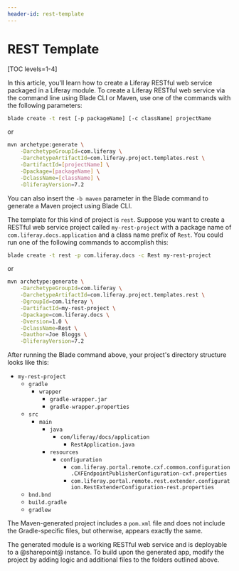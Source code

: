 ```yaml
---
header-id: rest-template
---
```


# REST Template

[TOC levels=1-4]

In this article, you'll learn how to create a Liferay RESTful web service
packaged in a Liferay module. To create a Liferay RESTful web service via the
command line using Blade CLI or Maven, use one of the commands with the
following parameters:

```bash
blade create -t rest [-p packageName] [-c className] projectName
```

or

```bash
mvn archetype:generate \
    -DarchetypeGroupId=com.liferay \
    -DarchetypeArtifactId=com.liferay.project.templates.rest \
    -DartifactId=[projectName] \
    -Dpackage=[packageName] \
    -DclassName=[className] \
    -DliferayVersion=7.2
```

You can also insert the `-b maven` parameter in the Blade command to generate a
Maven project using Blade CLI.

The template for this kind of project is `rest`. Suppose you want to create a
RESTful web service project called `my-rest-project` with a package name of
`com.liferay.docs.application` and a class name prefix of `Rest`. You could run
one of the following commands to accomplish this:

```bash
blade create -t rest -p com.liferay.docs -c Rest my-rest-project
```

or

```bash
mvn archetype:generate \
    -DarchetypeGroupId=com.liferay \
    -DarchetypeArtifactId=com.liferay.project.templates.rest \
    -DgroupId=com.liferay \
    -DartifactId=my-rest-project \
    -Dpackage=com.liferay.docs \
    -Dversion=1.0 \
    -DclassName=Rest \
    -Dauthor=Joe Bloggs \
    -DliferayVersion=7.2
```

After running the Blade command above, your project's directory structure looks
like this:

- `my-rest-project`
    - `gradle`
        - `wrapper`
            - `gradle-wrapper.jar`
            - `gradle-wrapper.properties`
    - `src`
        - `main`
            - `java`
                - `com/liferay/docs/application`
                    - `RestApplication.java`
            - `resources`
                - `configuration`
                    - `com.liferay.portal.remote.cxf.common.configuration.CXFEndpointPublisherConfiguration-cxf.properties`
                    - `com.liferay.portal.remote.rest.extender.configuration.RestExtenderConfiguration-rest.properties`
    - `bnd.bnd`
    - `build.gradle`
    - `gradlew`

The Maven-generated project includes a `pom.xml` file and does not include the
Gradle-specific files, but otherwise, appears exactly the same.

The generated module is a working RESTful web service and is deployable to a
@sharepoint@ instance. To build upon the generated app, modify the project by
adding logic and additional files to the folders outlined above.
